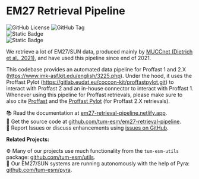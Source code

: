 # EM27 Retrieval Pipeline

<img alt="GitHub License" src="https://img.shields.io/github/license/tum-esm/em27-retrieval-pipeline?style=flat&label=License&labelColor=%230f172a&color=%23fef08a" className="inline p-0 m-px mt-4"/> <img alt="GitHub Tag" src="https://img.shields.io/github/v/tag/tum-esm/em27-retrieval-pipeline?sort=semver&style=flat&label=Latest%20Pipeline%20Version&color=%23fef08a&cacheSeconds=60&labelColor=%230f172a" className="inline p-0 m-px mt-4"/> <br/> <img alt="Static Badge" src="https://img.shields.io/badge/Proffast%201.0%20%7C%20Proffast%202.2%20%7C%20Proffast%202.3%20-%20whydoineedthis?style=flat&label=Supported%20Retrieval%20Algorithms&labelColor=%230f172a&color=%2399f6e4" className="inline p-0 m-px "/> <br/> <img alt="Static Badge" src="https://img.shields.io/badge/GGG2014%20%7C%20GGG2020%20-%20whydoineedthis?style=flat&label=Supported%20Atmospheric%20Profiles&labelColor=%230f172a&color=%2399f6e4" className="inline p-0 m-px "/>

We retrieve a lot of EM27/SUN data, produced mainly by [MUCCnet (Dietrich et al., 2021)](https://doi.org/10.5194/amt-14-1111-2021), and have used this pipeline since end of 2021.

This codebase provides an automated data pipeline for Proffast 1 and 2.X (https://www.imk-asf.kit.edu/english/3225.php). Under the hood, it uses the Proffast Pylot (https://gitlab.eudat.eu/coccon-kit/proffastpylot.git) to interact with Proffast 2 and an in-house connector to interact with Proffast 1. Whenever using this pipeline for Proffast retrievals, please make sure to also cite [Proffast](https://www.imk-asf.kit.edu/english/3225.php) and the [Proffast Pylot](https://gitlab.eudat.eu/coccon-kit/proffastpylot) (for Proffast 2.X retrievals).

📚 Read the documentation at [em27-retrieval-pipeline.netlify.app](https://em27-retrieval-pipeline.netlify.app).<br/>
💾 Get the source code at [github.com/tum-esm/em27-retrieval-pipeline](https://github.com/tum-esm/em27-retrieval-pipeline).<br/>
🐝 Report Issues or discuss enhancements using [issues on GitHub](https://github.com/tum-esm/em27-retrieval-pipeline/issues).

**Related Projects:**

⚙️ Many of our projects use much functionality from the `tum-esm-utils` package: [github.com/tum-esm/utils](https://github.com/tum-esm/utils).<br/>
🤖 Our EM27/SUN systems are running autonomously with the help of Pyra: [github.com/tum-esm/pyra](https://github.com/tum-esm/pyra).
